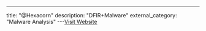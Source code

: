 ---
title: "@Hexacorn"
description: "DFIR+Malware"
external_category: "Malware Analysis"
---[Visit Website](https://twitter.com/Hexacorn)

